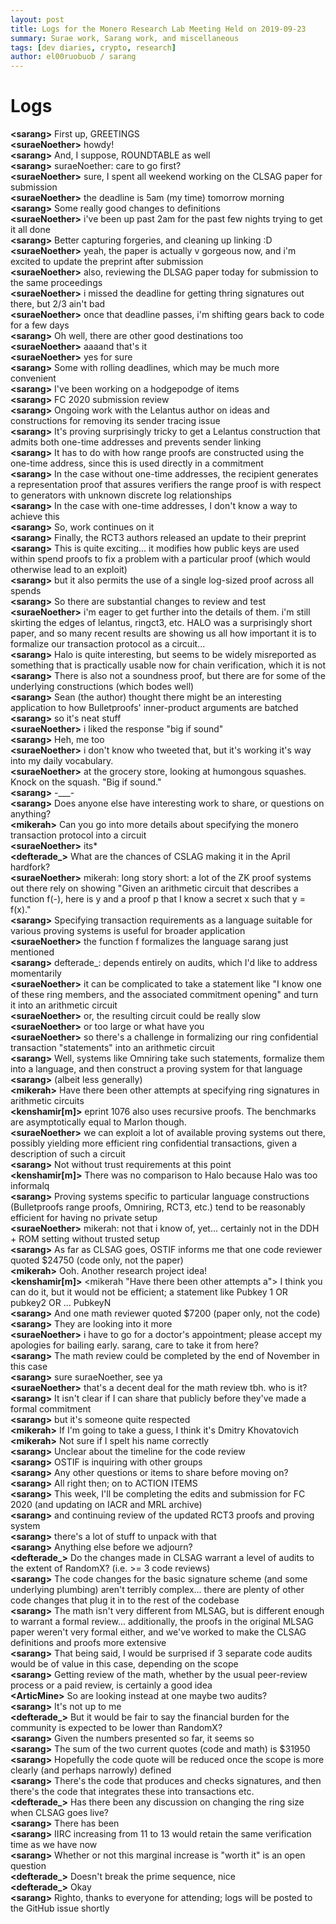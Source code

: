 ```yaml
---
layout: post
title: Logs for the Monero Research Lab Meeting Held on 2019-09-23
summary: Surae work, Sarang work, and miscellaneous
tags: [dev diaries, crypto, research]
author: el00ruobuob / sarang
---
```


# Logs  

**\<sarang>** First up, GREETINGS  
**\<suraeNoether>** howdy!  
**\<sarang>** And, I suppose, ROUNDTABLE as well  
**\<sarang>** suraeNoether: care to go first?  
**\<suraeNoether>** sure, I spent all weekend working on the CLSAG paper for submission  
**\<suraeNoether>** the deadline is 5am (my time) tomorrow morning  
**\<sarang>** Some really good changes to definitions  
**\<suraeNoether>** i've been up past 2am for the past few nights trying to get it all done  
**\<sarang>** Better capturing forgeries, and cleaning up linking :D  
**\<suraeNoether>** yeah, the paper is actually v gorgeous now, and i'm excited to update the preprint after submission  
**\<suraeNoether>** also, reviewing the DLSAG paper today for submission to the same proceedings  
**\<suraeNoether>** i missed the deadline for getting thring signatures out there, but 2/3 ain't bad  
**\<suraeNoether>** once that deadline passes, i'm shifting gears back to code for a few days  
**\<sarang>** Oh well, there are other good destinations too  
**\<suraeNoether>** aaaand that's it  
**\<suraeNoether>** yes for sure  
**\<sarang>** Some with rolling deadlines, which may be much more convenient  
**\<sarang>** I've been working on a hodgepodge of items  
**\<sarang>** FC 2020 submission review  
**\<sarang>** Ongoing work with the Lelantus author on ideas and constructions for removing its sender tracing issue  
**\<sarang>** It's proving surprisingly tricky to get a Lelantus construction that admits both one-time addresses and prevents sender linking  
**\<sarang>** It has to do with how range proofs are constructed using the one-time address, since this is used directly in a commitment  
**\<sarang>** In the case without one-time addresses, the recipient generates a representation proof that assures verifiers the range proof is with respect to generators with unknown discrete log relationships  
**\<sarang>** In the case with one-time addresses, I don't know a way to achieve this  
**\<sarang>** So, work continues on it  
**\<sarang>** Finally, the RCT3 authors released an update to their preprint  
**\<sarang>** This is quite exciting... it modifies how public keys are used within spend proofs to fix a problem with a particular proof (which would otherwise lead to an exploit)  
**\<sarang>** but it also permits the use of a single log-sized proof across all spends  
**\<sarang>** So there are substantial changes to review and test  
**\<suraeNoether>** i'm eager to get further into the details of them. i'm still skirting the edges of lelantus, ringct3, etc. HALO was a surprisingly short paper, and so many recent results are showing us all how important it is to formalize our transaction protocol as a circuit...  
**\<sarang>** Halo is quite interesting, but seems to be widely misreported as something that is practically usable now for chain verification, which it is not  
**\<sarang>** There is also not a soundness proof, but there are for some of the underlying constructions (which bodes well)  
**\<sarang>** Sean (the author) thought there might be an interesting application to how Bulletproofs' inner-product arguments are batched  
**\<sarang>** so it's neat stuff  
**\<suraeNoether>** i liked the response "big if sound"  
**\<sarang>** Heh, me too  
**\<suraeNoether>** i don't know who tweeted that, but it's working it's way into my daily vocabulary.  
**\<suraeNoether>** at the grocery store, looking at humongous squashes. Knock on the squash. "Big if sound."  
**\<sarang>** -\_\_\_-  
**\<sarang>** Does anyone else have interesting work to share, or questions on anything?  
**\<mikerah>** Can you go into more details about specifying the monero transaction protocol into a circuit  
**\<suraeNoether>** its\*  
**\<defterade\_>** What are the chances of CSLAG making it in the April hardfork?  
**\<suraeNoether>** mikerah: long story short: a lot of the ZK proof systems out there rely on showing "Given an arithmetic circuit that describes a function f(-), here is y and a proof p that I know a secret x such that y = f(x)."  
**\<sarang>** Specifying transaction requirements as a language suitable for various proving systems is useful for broader application  
**\<suraeNoether>** the function f formalizes the language sarang just mentioned  
**\<sarang>** defterade\_: depends entirely on audits, which I'd like to address momentarily  
**\<suraeNoether>** it can be complicated to take a statement like "I know one of these ring members, and the associated commitment opening" and turn it into an arithmetic circuit  
**\<suraeNoether>** or, the resulting circuit could be really slow  
**\<suraeNoether>** or too large or what have you  
**\<suraeNoether>** so there's a challenge in formalizing our ring confidential transaction "statements" into an arithmetic circuit  
**\<sarang>** Well, systems like Omniring take such statements, formalize them into a language, and then construct a proving system for that language  
**\<sarang>** (albeit less generally)  
**\<mikerah>** Have there been other attempts at specifying ring signatures in arithmetic circuits  
**\<kenshamir[m]>** eprint 1076 also uses recursive proofs. The benchmarks are asymptotically equal to Marlon though.  
**\<suraeNoether>** we can exploit a lot of available proving systems out there, possibly yielding more efficient ring confidential transactions, given a description of such a circuit  
**\<sarang>** Not without trust requirements at this point  
**\<kenshamir[m]>** There was no comparison to Halo because Halo was too informalq  
**\<sarang>** Proving systems specific to particular language constructions (Bulletproofs range proofs, Omniring, RCT3, etc.) tend to be reasonably efficient for having no private setup  
**\<suraeNoether>** mikerah: not that i know of, yet... certainly not in the DDH + ROM setting without trusted setup  
**\<sarang>** As far as CLSAG goes, OSTIF informs me that one code reviewer quoted $24750 (code only, not the paper)  
**\<mikerah>** Ooh. Another research project idea!  
**\<kenshamir[m]>** \<mikerah "Have there been other attempts a"> I think you can do it, but it would not be efficient; a statement like Pubkey 1 OR pubkey2 OR ... PubkeyN  
**\<sarang>** And one math reviewer quoted $7200 (paper only, not the code)  
**\<sarang>** They are looking into it more  
**\<suraeNoether>** i have to go for a doctor's appointment; please accept my apologies for bailing early. sarang, care to take it from here?  
**\<sarang>** The math review could be completed by the end of November in this case  
**\<sarang>** sure suraeNoether, see ya  
**\<suraeNoether>** that's a decent deal for the math review tbh. who is it?  
**\<sarang>** It isn't clear if I can share that publicly before they've made a formal commitment  
**\<sarang>** but it's someone quite respected  
**\<mikerah>** If I'm going to take a guess, I think it's Dmitry Khovatovich  
**\<mikerah>** Not sure if I spelt his name correctly  
**\<sarang>** Unclear about the timeline for the code review  
**\<sarang>** OSTIF is inquiring with other groups  
**\<sarang>** Any other questions or items to share before moving on?  
**\<sarang>** All right then; on to ACTION ITEMS  
**\<sarang>** This week, I'll be completing the edits and submission for FC 2020 (and updating on IACR and MRL archive)  
**\<sarang>** and continuing review of the updated RCT3 proofs and proving system  
**\<sarang>** there's a lot of stuff to unpack with that  
**\<sarang>** Anything else before we adjourn?  
**\<defterade\_>** Do the changes made in CLSAG warrant a level of audits to the extent of RandomX? (i.e. >= 3 code reviews)  
**\<sarang>** The code changes for the basic signature scheme (and some underlying plumbing) aren't terribly complex... there are plenty of other code changes that plug it in to the rest of the codebase  
**\<sarang>** The math isn't very different from MLSAG, but is different enough to warrant a formal review... additionally, the proofs in the original MLSAG paper weren't very formal either, and we've worked to make the CLSAG definitions and proofs more extensive  
**\<sarang>** That being said, I would be surprised if 3 separate code audits would be of value in this case, depending on the scope  
**\<sarang>** Getting review of the math, whether by the usual peer-review process or a paid review, is certainly a good idea  
**\<ArticMine>** So are looking instead at one maybe two audits?  
**\<sarang>** It's not up to me  
**\<defterade\_>** But it would be fair to say the financial burden for the community is expected to be lower than RandomX?  
**\<sarang>** Given the numbers presented so far, it seems so  
**\<sarang>** The sum of the two current quotes (code and math) is $31950  
**\<sarang>** Hopefully the code quote will be reduced once the scope is more clearly (and perhaps narrowly) defined  
**\<sarang>** There's the code that produces and checks signatures, and then there's the code that integrates these into transactions etc.  
**\<defterade\_>** Has there been any discussion on changing the ring size when CLSAG goes live?  
**\<sarang>** There has been  
**\<sarang>** IIRC increasing from 11 to 13 would retain the same verification time as we have now  
**\<sarang>** Whether or not this marginal increase is "worth it" is an open question  
**\<defterade\_>** Doesn't break the prime sequence, nice  
**\<defterade\_>** Okay  
**\<sarang>** Righto, thanks to everyone for attending; logs will be posted to the GitHub issue shortly  
